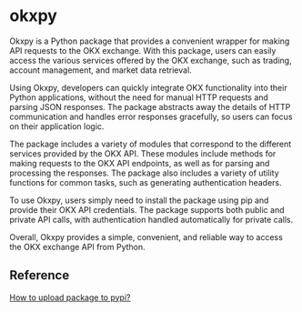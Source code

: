 # okxpy

Okxpy is a Python package that provides a convenient wrapper for making API requests to the OKX exchange. With this package, users can easily access the various services offered by the OKX exchange, such as trading, account management, and market data retrieval.

Using Okxpy, developers can quickly integrate OKX functionality into their Python applications, without the need for manual HTTP requests and parsing JSON responses. The package abstracts away the details of HTTP communication and handles error responses gracefully, so users can focus on their application logic.

The package includes a variety of modules that correspond to the different services provided by the OKX API. These modules include methods for making requests to the OKX API endpoints, as well as for parsing and processing the responses. The package also includes a variety of utility functions for common tasks, such as generating authentication headers.

To use Okxpy, users simply need to install the package using pip and provide their OKX API credentials. The package supports both public and private API calls, with authentication handled automatically for private calls.

Overall, Okxpy provides a simple, convenient, and reliable way to access the OKX exchange API from Python.


## Reference

[How to upload package to pypi?](https://www.freecodecamp.org/news/how-to-create-and-upload-your-first-python-package-to-pypi/)
